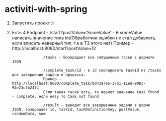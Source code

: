 # activiti-with-spring

1. Запустить проект :)
2. Есть 4 Endpoint - /start?postValue='SomeValue' - В someValue написать значение типа int(Обработчик ошибки не стал добавлять, если вписать неверный тип, т.к в ТЗ этого нет)
                     Пример - http://localhost:8080/start?postValue=12
                     
                     /tasks - Возвращает все запущенные таски в формате JSON
                     
                     /complete_task/id - в id скопировать taskId из /tasks для завершения задачи и процесса. 
                     Пример - http://localhost:8080/complete_task/bd43a7a6-37b1-11ed-9083-94e23c7b2474
                     Если такая таска есть, то вернет значение task found - complete, если нету то task not found
                     
                     /result - выводит все завершенные задачи в форме JSON, возвращает id, taskId, taskDefinitionKey, postValue, randomData, sum
